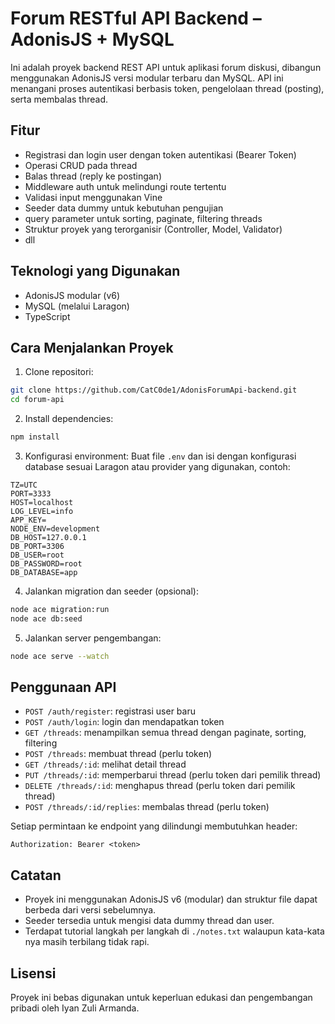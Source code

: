 # Forum RESTful API Backend – AdonisJS + MySQL
Ini adalah proyek backend REST API untuk aplikasi forum diskusi, dibangun menggunakan AdonisJS versi modular terbaru dan MySQL. API ini menangani proses autentikasi berbasis token, pengelolaan thread (posting), serta membalas thread.

## Fitur
- Registrasi dan login user dengan token autentikasi (Bearer Token)
- Operasi CRUD pada thread
- Balas thread (reply ke postingan)
- Middleware auth untuk melindungi route tertentu
- Validasi input menggunakan Vine
- Seeder data dummy untuk kebutuhan pengujian
- query parameter untuk sorting, paginate, filtering threads
- Struktur proyek yang terorganisir (Controller, Model, Validator)
- dll

## Teknologi yang Digunakan
- AdonisJS modular (v6)
- MySQL (melalui Laragon)
- TypeScript

## Cara Menjalankan Proyek
1. Clone repositori:
``` bash
git clone https://github.com/CatC0de1/AdonisForumApi-backend.git
cd forum-api
```

2. Install dependencies:
``` bash
npm install
```

3. Konfigurasi environment:
Buat file `.env` dan isi dengan konfigurasi database sesuai Laragon atau provider yang digunakan, contoh:
```
TZ=UTC
PORT=3333
HOST=localhost
LOG_LEVEL=info
APP_KEY=
NODE_ENV=development
DB_HOST=127.0.0.1
DB_PORT=3306
DB_USER=root
DB_PASSWORD=root
DB_DATABASE=app
```

4. Jalankan migration dan seeder (opsional):
``` bash
node ace migration:run
node ace db:seed
```


5. Jalankan server pengembangan:
``` bash
node ace serve --watch
```

## Penggunaan API
- `POST /auth/register`: registrasi user baru
- `POST /auth/login`: login dan mendapatkan token
- `GET /threads`: menampilkan semua thread dengan paginate, sorting, filtering
- `POST /threads`: membuat thread (perlu token)
- `GET /threads/:id`: melihat detail thread
- `PUT /threads/:id`: memperbarui thread (perlu token dari pemilik thread)
- `DELETE /threads/:id`: menghapus thread (perlu token dari pemilik thread)
- `POST /threads/:id/replies`: membalas thread (perlu token)

Setiap permintaan ke endpoint yang dilindungi membutuhkan header:
```
Authorization: Bearer <token>
```

## Catatan
- Proyek ini menggunakan AdonisJS v6 (modular) dan struktur file dapat berbeda dari versi sebelumnya.
- Seeder tersedia untuk mengisi data dummy thread dan user.
- Terdapat tutorial langkah per langkah di ```./notes.txt``` walaupun kata-kata nya masih terbilang tidak rapi.

## Lisensi
Proyek ini bebas digunakan untuk keperluan edukasi dan pengembangan pribadi oleh Iyan Zuli Armanda.
